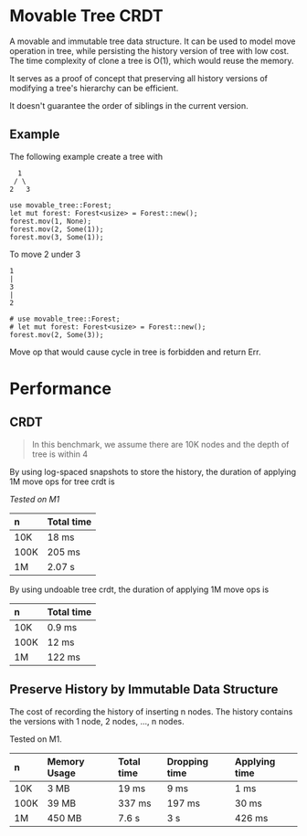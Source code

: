 # Movable Tree CRDT

A movable and immutable tree data structure. It can be used to model move
operation in tree, while persisting the history version of tree with low cost.
The time complexity of clone a tree is O(1), which would reuse the memory.

It serves as a proof of concept that preserving all history versions of
modifying a tree's hierarchy can be efficient.

It doesn't guarantee the order of siblings in the current version.

## Example

The following example create a tree with

```log
  1
 / \
2   3
```

```no_run
use movable_tree::Forest;
let mut forest: Forest<usize> = Forest::new();
forest.mov(1, None);
forest.mov(2, Some(1));
forest.mov(3, Some(1));
```

To move 2 under 3

```log
1
|
3
|
2
```

```no_run
# use movable_tree::Forest;
# let mut forest: Forest<usize> = Forest::new();
forest.mov(2, Some(3));
```

Move op that would cause cycle in tree is forbidden and return Err.

# Performance

## CRDT

> In this benchmark, we assume there are 10K nodes and the depth of tree is
> within 4

By using log-spaced snapshots to store the history, the duration of applying 1M
move ops for tree crdt is

_Tested on M1_

| n    | Total time |
| :--- | :--------- |
| 10K  | 18 ms      |
| 100K | 205 ms     |
| 1M   | 2.07 s     |

By using undoable tree crdt, the duration of applying 1M move ops is

| n    | Total time |
| :--- | :--------- |
| 10K  | 0.9 ms     |
| 100K | 12 ms      |
| 1M   | 122 ms     |

## Preserve History by Immutable Data Structure

The cost of recording the history of inserting n nodes. The history contains the
versions with 1 node, 2 nodes, ..., n nodes.

Tested on M1.

| n    | Memory Usage | Total time | Dropping time | Applying time |
| :--- | :----------- | :--------- | :------------ | :------------ |
| 10K  | 3 MB         | 19 ms      | 9 ms          | 1 ms          |
| 100K | 39 MB        | 337 ms     | 197 ms        | 30 ms         |
| 1M   | 450 MB       | 7.6 s      | 3 s           | 426 ms        |
